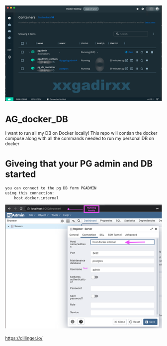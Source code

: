 ![N|icon](https://github.com/e17769/ag_docker_DB/blob/main/assets/icon.png?raw=true)
# AG_docker_DB
I want to run all my DB on Docker locally! This repo will contian the docker compuse along with all the commands needed to run my personal DB on docker

# Giveing that your PG admin and DB started 

    you can connect to the pg DB form PGADMIN 
    using this connection:
        host.docker.internal
![N|step1](https://github.com/e17769/ag_docker_DB/blob/main/assets/step1.png?raw=true)
        
 

 

####
https://dillinger.io/